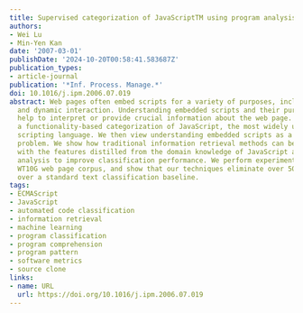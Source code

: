 ```yaml
---
title: Supervised categorization of JavaScriptTM using program analysis features
authors:
- Wei Lu
- Min-Yen Kan
date: '2007-03-01'
publishDate: '2024-10-20T00:58:41.583687Z'
publication_types:
- article-journal
publication: '*Inf. Process. Manage.*'
doi: 10.1016/j.ipm.2006.07.019
abstract: Web pages often embed scripts for a variety of purposes, including advertising
  and dynamic interaction. Understanding embedded scripts and their purpose can often
  help to interpret or provide crucial information about the web page. We have developed
  a functionality-based categorization of JavaScript, the most widely used web page
  scripting language. We then view understanding embedded scripts as a text categorization
  problem. We show how traditional information retrieval methods can be augmented
  with the features distilled from the domain knowledge of JavaScript and software
  analysis to improve classification performance. We perform experiments on the standard
  WT10G web page corpus, and show that our techniques eliminate over 50% of errors
  over a standard text classification baseline.
tags:
- ECMAScript
- JavaScript
- automated code classification
- information retrieval
- machine learning
- program classification
- program comprehension
- program pattern
- software metrics
- source clone
links:
- name: URL
  url: https://doi.org/10.1016/j.ipm.2006.07.019
---
```


